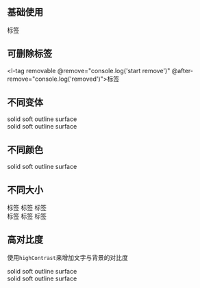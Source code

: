 ## 基础使用

<l-tag>标签</l-tag>

## 可删除标签

<l-tag removable @remove="console.log('start remove')" @after-remove="console.log('removed')">标签</l-tag>

## 不同变体

<div class="container">
  <l-tag variant="solid">solid</l-tag>
  <l-tag variant="soft">soft</l-tag>
  <l-tag variant="outline">outline</l-tag>
  <l-tag variant="surface">surface</l-tag>
</div>
<div class="container">
  <l-tag variant="solid" removable>solid</l-tag>
  <l-tag variant="soft" removable>soft</l-tag>
  <l-tag variant="outline" removable>outline</l-tag>
  <l-tag variant="surface" removable>surface</l-tag>
</div>

## 不同颜色

<div class="container">
  <l-tag color="indigo">solid</l-tag>
  <l-tag color="cyan">soft</l-tag>
  <l-tag color="orange">outline</l-tag>
  <l-tag color="crimson">surface</l-tag>
</div>

## 不同大小

<div class="container">
  <l-tag variant="surface" size="1">标签</l-tag>
  <l-tag variant="surface" size="2">标签</l-tag>
  <l-tag variant="surface" size="3">标签</l-tag>
</div>
<div class="container">
  <l-tag variant="surface" size="1" removable>标签</l-tag>
  <l-tag variant="surface" size="2" removable>标签</l-tag>
  <l-tag variant="surface" size="3" removable>标签</l-tag>
</div>

## 高对比度

使用`highContrast`来增加文字与背景的对比度

<div class="container">
  <l-tag variant="solid">solid</l-tag>
  <l-tag variant="soft">soft</l-tag>
  <l-tag variant="outline">outline</l-tag>
  <l-tag variant="surface">surface</l-tag>
</div>
<div class="container">
  <l-tag variant="solid" highContrast>solid</l-tag>
  <l-tag variant="soft" highContrast>soft</l-tag>
  <l-tag variant="outline" highContrast>outline</l-tag>
  <l-tag variant="surface" highContrast>surface</l-tag>
</div>